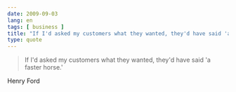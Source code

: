 ```yaml
---
date: 2009-09-03
lang: en
tags: [ business ]
title: "If I'd asked my customers what they wanted, they'd have said 'a faster"
type: quote
---
```


> If I'd asked my customers what they wanted, they'd have said 'a faster
> horse.'

Henry Ford

